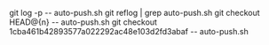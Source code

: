 git log -p -- auto-push.sh
git reflog | grep auto-push.sh
git checkout HEAD@{n} -- auto-push.sh
git checkout 1cba461b42893577a022292ac48e103d2fd3abaf -- auto-push.sh
